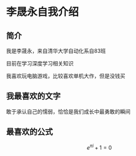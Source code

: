 # 李晟永自我介绍
## 简介

我是李晟永，来自清华大学自动化系自83班

目前在学习深度学习相关知识

我喜欢玩电脑游戏，比较喜欢单机大作，但是没钱买


## 我最喜欢的文字
敢于承认自己的懦弱，恰恰是我们成长中最勇敢的瞬间

## 最喜欢的公式
$$
{e}^{{\pi}i}+1=0
$$

